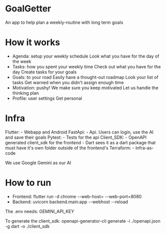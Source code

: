 # GoalGetter

An app to help plan a weekly-routine with long term goals

# How it works

- Agenda: setup your weekly schedule
    Look what you have for the day of the week
- Tasks: how you spent your weekly time
    Check out what you have for the day
    Create tasks for your goals
- Goals: to your road
    Easily have a thought-out roadmap
    Look your list of tasks
    Get warned when you didn't assign enough time
- Motivation: pushy!
    We make sure you keep motivated
    Let us handle the thinking plan
- Profile: user settings
    Get personal

# Infra

Flutter:
    - Webapp and Android
FastApi:
    - Api. Users can login, use the AI and save their goals
Pytest:
    - Tests for the api
Client_SDK:
    - OpenAPI generated client_sdk for the frontend
    - Dart sees it as a dart package that must have it's own folder outside of the frontend's
Terraform:
    - Infra-as-code

We use Google Gemini as our AI

# How to run

- Frontend: flutter run -d chrome --web-host=<your-ip> --web-port=8080
- Backend: uvicorn backend.main:app --webhost <your-ip> --reload

The .env needs: GEMINI_API_KEY

To generate the client_sdk: openapi-generator-cli generate -i ./openapi.json -g dart -o ./client_sdk